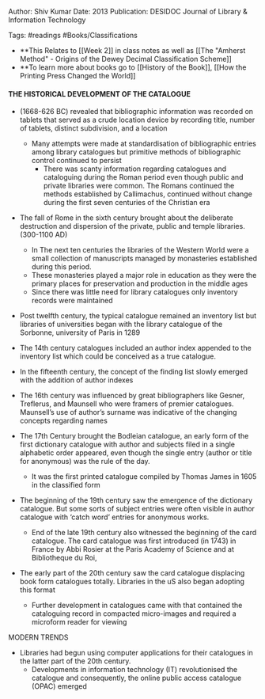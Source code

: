 Author: Shiv Kumar
Date: 2013
Publication: DESIDOC Journal of Library & Information Technology

Tags: #readings #Books/Classifications 
- **This Relates to [[Week 2]] in class notes as well as [[The "Amherst Method" - Origins of the Dewey Decimal Classification Scheme]]
- **To learn more about books go to [[History of the Book]], [[How the Printing Press Changed the World]] 

#### THE HISTORICAL DEVELOPMENT OF THE CATALOGUE
- (1668-626 BC) revealed that bibliographic information was recorded on tablets that served as a crude location device by recording title, number of tablets, distinct subdivision, and a location
	- Many attempts were made at standardisation of bibliographic entries among library catalogues but primitive methods of bibliographic control continued to persist
		- There was scanty information regarding catalogues and cataloguing during the Roman period even though public and private libraries were common. The Romans continued the methods established by Callimachus, continued without change during the first seven centuries of the Christian era
- The fall of Rome in the sixth century brought about the deliberate destruction and dispersion of the private, public and temple libraries. (300-1100 AD)
	- In The next ten centuries the libraries of the Western World were a small collection of manuscripts managed by monasteries established during this period.
	- These monasteries played a major role in education as they were the primary places for preservation and production in the middle ages
	- Since there was little need for library catalogues only inventory records were maintained
- Post twelfth century, the typical catalogue remained an inventory list but libraries of universities began with the library catalogue of the Sorbonne, university of Paris in 1289

- The 14th century catalogues included an author index appended to the inventory list which could be conceived as a true catalogue.

- In the fifteenth century, the concept of the finding list slowly emerged with the addition of author indexes

- The 16th century was influenced by great bibliographers like Gesner, Treflerus, and Maunsell who were framers of premier catalogues. Maunsell’s use of author’s surname was indicative of the changing concepts regarding names

- The 17th Century brought the Bodleian catalogue, an early form of the first dictionary catalogue with author and subjects filed in a single alphabetic order appeared, even though the single entry (author or title for anonymous) was the rule of the day.
	- It was the first printed catalogue compiled by Thomas James in 1605 in the classified form
- The beginning of the 19th century saw the emergence of the dictionary catalogue. But some sorts of subject entries were often visible in author catalogue with ‘catch word’ entries for anonymous works.
	- End of the late 19th century also witnessed the beginning of the card catalogue. The card catalogue was first introduced (in 1743) in France by Abbi Rosier at the Paris Academy of Science and at Bibliotheque du Roi,
- The early part of the 20th century saw the card catalogue displacing book form catalogues totally. Libraries in the uS also began adopting this format
	- Further development in catalogues came with that contained the cataloguing record in compacted micro-images and required a microform reader for viewing


MODERN TRENDS
- Libraries had begun using computer applications for their catalogues in the latter part of the 20th century.
	- Developments in information technology (IT) revolutionised the catalogue and consequently, the online public access catalogue (OPAC) emerged